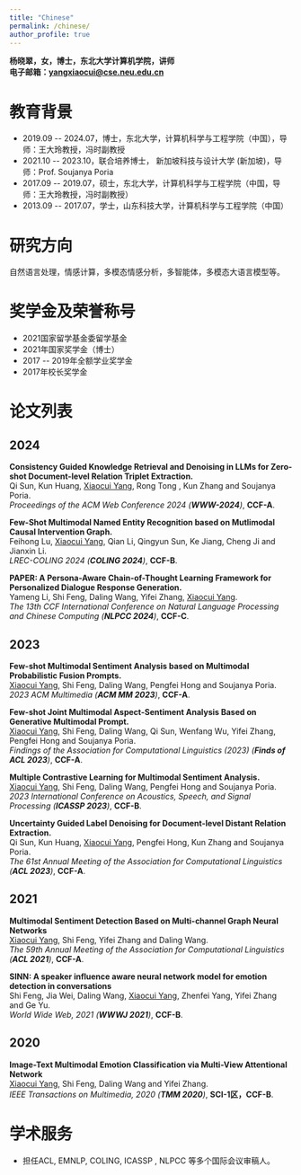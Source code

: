 ```yaml
---
title: "Chinese"
permalink: /chinese/
author_profile: true
---
```

**杨晓翠，女，博士，东北大学计算机学院，讲师**  
**电子邮箱：yangxiaocui@cse.neu.edu.cn**


# 教育背景
* 2019.09 -- 2024.07，博士，东北大学，计算机科学与工程学院（中国），导师：王大玲教授，冯时副教授
* 2021.10 -- 2023.10，联合培养博士， 新加坡科技与设计大学 (新加坡)，导师：Prof. Soujanya Poria
* 2017.09 -- 2019.07，硕士，东北大学，计算机科学与工程学院（中国，导师：王大玲教授，冯时副教授）
* 2013.09 -- 2017.07，学士，山东科技大学，计算机科学与工程学院（中国）


# 研究方向
自然语言处理，情感计算，多模态情感分析，多智能体，多模态大语言模型等。

# 奖学金及荣誉称号

* 2021国家留学基金委留学基金
* 2021年国家奖学金（博士）
* 2017 -- 2019年全额学业奖学金
* 2017年校长奖学金


# 论文列表

## 2024

**Consistency Guided Knowledge Retrieval and Denoising in LLMs for Zero-shot Document-level Relation Triplet Extraction.**<br>
Qi Sun, Kun Huang, <u>Xiaocui Yang</u>, Rong Tong , Kun Zhang and Soujanya Poria.<br>
*Proceedings of the ACM Web Conference 2024 (**WWW-2024**)*, **CCF-A**.<br>

**Few-Shot Multimodal Named Entity Recognition based on Mutlimodal Causal Intervention Graph.**<br>
Feihong Lu, <u>Xiaocui Yang</u>, Qian Li, Qingyun Sun, Ke Jiang, Cheng Ji and Jianxin Li.<br>
*LREC-COLING 2024 (**COLING 2024**)*, **CCF-B**.<br>

**PAPER: A Persona-Aware Chain-of-Thought Learning Framework for Personalized Dialogue Response Generation.**<br>
Yameng Li, Shi Feng, Daling Wang, Yifei Zhang, <u>Xiaocui Yang</u>.<br>
*The 13th CCF International Conference on Natural Language Processing and Chinese Computing (**NLPCC 2024**)*, **CCF-C**. <br>

## 2023

**Few-shot Multimodal Sentiment Analysis based on Multimodal Probabilistic Fusion Prompts.**<br>
<u>Xiaocui Yang</u>, Shi Feng, Daling Wang, Pengfei Hong and Soujanya Poria.<br>
*2023 ACM Multimedia (**ACM MM 2023**)*, **CCF-A**. <br>

**Few-shot Joint Multimodal Aspect-Sentiment Analysis Based on Generative Multimodal Prompt.**<br> 
<u>Xiaocui Yang</u>, Shi Feng, Daling Wang, Qi Sun, Wenfang Wu, Yifei Zhang, Pengfei Hong and Soujanya Poria.<br>
*Findings of the Association for Computational Linguistics (2023) (**Finds of ACL 2023**)*, **CCF-A**. <br>

**Multiple Contrastive Learning for Multimodal Sentiment Analysis.**<br>
<u>Xiaocui Yang</u>, Shi Feng, Daling Wang, Pengfei Hong and Soujanya Poria.<br>
*2023 International Conference on Acoustics, Speech, and Signal Processing (**ICASSP 2023**)*, **CCF-B**.<br>

**Uncertainty Guided Label Denoising for Document-level Distant Relation Extraction.**<br>
Qi Sun, Kun Huang, <u>Xiaocui Yang</u>, Pengfei Hong, Kun Zhang and Soujanya Poria.<br>
*The 61st Annual Meeting of the Association for Computational Linguistics (**ACL 2023**)*, **CCF-A**. <br>

## 2021

**Multimodal Sentiment Detection Based on Multi-channel Graph Neural Networks**<br>
<u>Xiaocui Yang</u>, Shi Feng, Yifei Zhang and Daling Wang.<br>
*The 59th Annual Meeting of the Association for Computational Linguistics (**ACL 2021**)*, **CCF-A**. <br>

**SINN: A speaker influence aware neural network model for emotion detection in conversations**<br>
Shi Feng, Jia Wei, Daling Wang, <u>Xiaocui Yang</u>, Zhenfei Yang, Yifei Zhang and Ge Yu.<br>
*World Wide Web, 2021 (**WWWJ 2021**)*, **CCF-B**.

## 2020

**Image-Text Multimodal Emotion Classification via Multi-View Attentional Network**<br>
<u>Xiaocui Yang</u>, Shi Feng, Daling Wang and Yifei Zhang.<br>
*IEEE Transactions on Multimedia, 2020 (**TMM 2020**)*, **SCI-1区，CCF-B**.

# 学术服务

* 担任ACL, EMNLP, COLING, ICASSP , NLPCC 等多个国际会议审稿人。